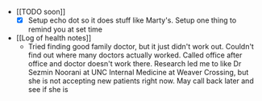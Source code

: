   * [[TODO soon]]
    * [x] Setup echo dot so it does stuff like Marty's. Setup one thing to remind you at set time

  * [[Log of health notes]]
    * Tried finding good family doctor, but it just didn't work out. Couldn't find out where many doctors actually worked. Called office after office and doctor doesn't work there. Research led me to like Dr Sezmin Noorani at UNC Internal Medicine at Weaver Crossing, but she is not accepting new patients right now. May call back later and see if she is